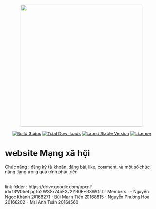 <p align="center"><img src="https://res.cloudinary.com/dtfbvvkyp/image/upload/v1566331377/laravel-logolockup-cmyk-red.svg" width="400"></p>

<p align="center">
<a href="https://travis-ci.org/laravel/framework"><img src="https://travis-ci.org/laravel/framework.svg" alt="Build Status"></a>
<a href="https://packagist.org/packages/laravel/framework"><img src="https://poser.pugx.org/laravel/framework/d/total.svg" alt="Total Downloads"></a>
<a href="https://packagist.org/packages/laravel/framework"><img src="https://poser.pugx.org/laravel/framework/v/stable.svg" alt="Latest Stable Version"></a>
<a href="https://packagist.org/packages/laravel/framework"><img src="https://poser.pugx.org/laravel/framework/license.svg" alt="License"></a>
</p>

# website Mạng xã hội
<p>Chức năng : đăng ký tài khoản, đăng bài, like, comment, và một số chức năng đang trong quá trình phát triển</p>
<br>
link folder : https://drive.google.com/open?id=13W05eLpgTo2WSSx74nFX72YR0FHR3WGr
br
Members : 
- Nguyễn Ngọc Khánh 		20168271
- Bùi Mạnh Tiến			20168815
- Nguyễn Phương Hoa		20168202
- Mai Anh Tuấn			20168560

